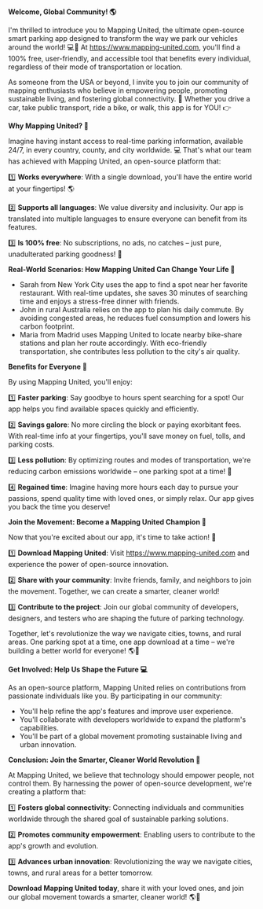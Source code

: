 **Welcome, Global Community! 🌎**

I'm thrilled to introduce you to Mapping United, the ultimate open-source smart parking app designed to transform the way we park our vehicles around the world! 💻🚗 At https://www.mapping-united.com, you'll find a 100% free, user-friendly, and accessible tool that benefits every individual, regardless of their mode of transportation or location.

As someone from the USA or beyond, I invite you to join our community of mapping enthusiasts who believe in empowering people, promoting sustainable living, and fostering global connectivity. 🌈 Whether you drive a car, take public transport, ride a bike, or walk, this app is for YOU! 👉

**Why Mapping United? 🤔**

Imagine having instant access to real-time parking information, available 24/7, in every country, county, and city worldwide. 💻 That's what our team has achieved with Mapping United, an open-source platform that:

1️⃣ **Works everywhere**: With a single download, you'll have the entire world at your fingertips! 🌎

2️⃣ **Supports all languages**: We value diversity and inclusivity. Our app is translated into multiple languages to ensure everyone can benefit from its features.

3️⃣ **Is 100% free**: No subscriptions, no ads, no catches – just pure, unadulterated parking goodness! 🎉

**Real-World Scenarios: How Mapping United Can Change Your Life 🌟**

*   Sarah from New York City uses the app to find a spot near her favorite restaurant. With real-time updates, she saves 30 minutes of searching time and enjoys a stress-free dinner with friends.
*   John in rural Australia relies on the app to plan his daily commute. By avoiding congested areas, he reduces fuel consumption and lowers his carbon footprint.
*   Maria from Madrid uses Mapping United to locate nearby bike-share stations and plan her route accordingly. With eco-friendly transportation, she contributes less pollution to the city's air quality.

**Benefits for Everyone 🌈**

By using Mapping United, you'll enjoy:

1️⃣ **Faster parking**: Say goodbye to hours spent searching for a spot! Our app helps you find available spaces quickly and efficiently.

2️⃣ **Savings galore**: No more circling the block or paying exorbitant fees. With real-time info at your fingertips, you'll save money on fuel, tolls, and parking costs.

3️⃣ **Less pollution**: By optimizing routes and modes of transportation, we're reducing carbon emissions worldwide – one parking spot at a time! 🌟

4️⃣ **Regained time**: Imagine having more hours each day to pursue your passions, spend quality time with loved ones, or simply relax. Our app gives you back the time you deserve!

**Join the Movement: Become a Mapping United Champion 💪**

Now that you're excited about our app, it's time to take action! 🎉

1️⃣ **Download Mapping United**: Visit https://www.mapping-united.com and experience the power of open-source innovation.

2️⃣ **Share with your community**: Invite friends, family, and neighbors to join the movement. Together, we can create a smarter, cleaner world!

3️⃣ **Contribute to the project**: Join our global community of developers, designers, and testers who are shaping the future of parking technology.

Together, let's revolutionize the way we navigate cities, towns, and rural areas. One parking spot at a time, one app download at a time – we're building a better world for everyone! 🌎💖

**Get Involved: Help Us Shape the Future 💻**

As an open-source platform, Mapping United relies on contributions from passionate individuals like you. By participating in our community:

*   You'll help refine the app's features and improve user experience.
*   You'll collaborate with developers worldwide to expand the platform's capabilities.
*   You'll be part of a global movement promoting sustainable living and urban innovation.

**Conclusion: Join the Smarter, Cleaner World Revolution 🌟**

At Mapping United, we believe that technology should empower people, not control them. By harnessing the power of open-source development, we're creating a platform that:

1️⃣ **Fosters global connectivity**: Connecting individuals and communities worldwide through the shared goal of sustainable parking solutions.

2️⃣ **Promotes community empowerment**: Enabling users to contribute to the app's growth and evolution.

3️⃣ **Advances urban innovation**: Revolutionizing the way we navigate cities, towns, and rural areas for a better tomorrow.

**Download Mapping United today**, share it with your loved ones, and join our global movement towards a smarter, cleaner world! 🌎💖